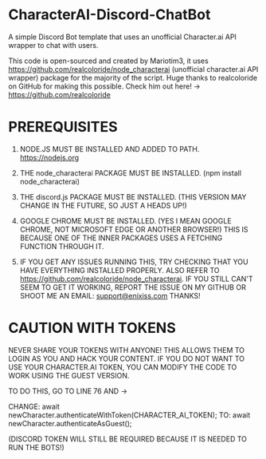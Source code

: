 # CharacterAI-Discord-ChatBot
A simple Discord Bot template that uses an unofficial Character.ai API wrapper to chat with users.

This code is open-sourced and created by Mariotim3, it uses https://github.com/realcoloride/node_characterai (unofficial character.ai API wrapper) package for the majority of the script. 
Huge thanks to realcoloride on GitHub for making this possible.
Check him out here! -> https://github.com/realcoloride

# PREREQUISITES 

1. NODE.JS MUST BE INSTALLED AND ADDED TO PATH. https://nodejs.org
2. THE node_characterai PACKAGE MUST BE INSTALLED. (npm install node_characterai)
3. THE discord.js PACKAGE MUST BE INSTALLED. (THIS VERSION MAY CHANGE IN THE FUTURE, SO JUST A HEADS UP!)
4. GOOGLE CHROME MUST BE INSTALLED. (YES I MEAN GOOGLE CHROME, NOT MICROSOFT EDGE OR ANOTHER BROWSER!) THIS IS BECAUSE ONE OF THE INNER PACKAGES USES A FETCHING FUNCTION THROUGH IT.

5. IF YOU GET ANY ISSUES RUNNING THIS, TRY CHECKING THAT YOU HAVE EVERYTHING INSTALLED PROPERLY. ALSO REFER TO https://github.com/realcoloride/node_characterai.
IF YOU STILL CAN'T SEEM TO GET IT WORKING, REPORT THE ISSUE ON MY GITHUB OR SHOOT ME AN EMAIL: support@enixiss.com
THANKS!


# CAUTION WITH TOKENS

NEVER SHARE YOUR TOKENS WITH ANYONE! THIS ALLOWS THEM TO LOGIN AS YOU AND HACK YOUR CONTENT.
IF YOU DO NOT WANT TO USE YOUR CHARACTER.AI TOKEN, YOU CAN MODIFY THE CODE TO WORK USING THE GUEST VERSION.

TO DO THIS, GO TO LINE 76 AND ->

CHANGE: await newCharacter.authenticateWithToken(CHARACTER_AI_TOKEN); 
TO: await newCharacter.authenticateAsGuest();

(DISCORD TOKEN WILL STILL BE REQUIRED BECAUSE IT IS NEEDED TO RUN THE BOTS!)

